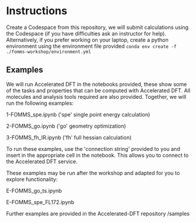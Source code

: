 # Instructions

Create a Codespace from this repository, we will submit calculations using the Codespace (if you have difficulties ask an instructor for help). 
Alternatively, if you prefer working on your laptop, create a python environment using the environment file provided `conda env create -f ./fomms-workshop/environment.yml`

## Examples
We will run Accelerated DFT in the notebooks provided, these show some of the tasks and properties that can be computed with Accelerated DFT. All molecules and analysis tools required are also provided.
Together, we will run the following examples:     

1-FOMMS_spe.ipynb ('spe' single point energy calculation)

2-FOMMS_go.ipynb ('go' geometry optimization)

3-FOMMS_fh_IR.ipynb ('fh' full hessian calculation)

To run these examples, use the 'connection string' provided to you and insert in the appropriate cell in the notebook. This allows you to connect to the Accelerated DFT service.


These examples may be run after the workshop and adapted for you to explore functionality:

E-FOMMS_go_ts.ipynb

E-FOMMS_spe_FL172.ipynb

Further examples are provided in the Accelerated-DFT repository /samples
